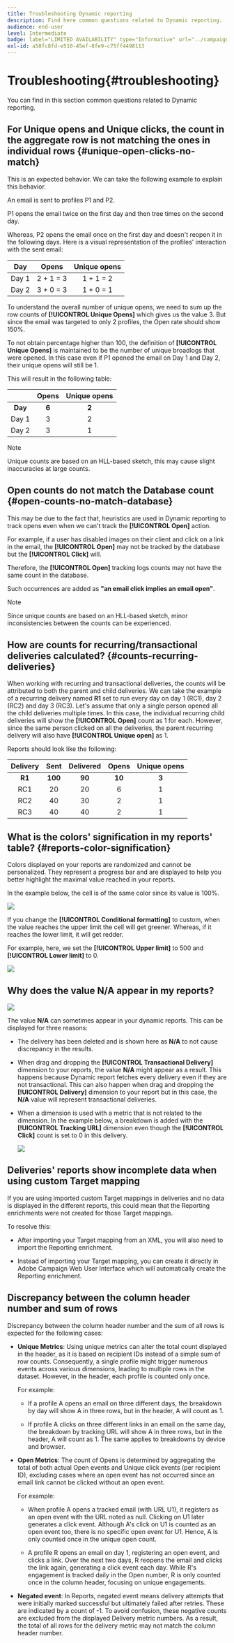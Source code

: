 ```yaml
---
title: Troubleshooting Dynamic reporting
description: Find here common questions related to Dynamic reporting.
audience: end-user
level: Intermediate
badge: label="LIMITED AVAILABILITY" type="Informative" url="../campaign-standard-migration-home.md" tooltip="Restricted to Campaign Standard migrated users"
exl-id: a58fc8fd-e510-45ef-8fe9-c75ff4498113
---
```

# Troubleshooting{#troubleshooting}

You can find in this section common questions related to Dynamic reporting.

## For Unique opens and Unique clicks, the count in the aggregate row is not matching the ones in individual rows {#unique-open-clicks-no-match}

This is an expected behavior.
We can take the following example to explain this behavior.

An email is sent to profiles P1 and P2.

P1 opens the email twice on the first day and then tree times on the second day. 

Whereas, P2 opens the email once on the first day and doesn't reopen it in the following days.
Here is a visual representation of the profiles' interaction with the sent email:

<table> 
 <thead> 
  <tr> 
   <th align="center"> <strong>Day</strong> <br/> </th> 
   <th align="center"> <strong>Opens</strong> <br/> </th> 
   <th align="center"> <strong>Unique opens</strong> <br/> </th> 
  </tr> 
 </thead> 
 <tbody> 
  <tr> 
   <td align="center"> Day 1<br/> </td> 
   <td align="center"> 2 + 1 = 3<br/> </td> 
   <td align="center"> 1 + 1 = 2<br/> </td> 
  </tr> 
  <tr> 
   <td align="center"> Day 2<br/> </td> 
   <td align="center"> 3 + 0 = 3<br/> </td> 
   <td align="center"> 1 + 0 = 1<br/> </td> 
  </tr>
 </tbody> 
</table>

To understand the overall number of unique opens, we need to sum up the row counts of **[!UICONTROL Unique Opens]** which gives us the value 3. But since the email was targeted to only 2 profiles, the Open rate should show 150%.

To not obtain percentage higher than 100, the definition of **[!UICONTROL Unique Opens]** is maintained to be the number of unique broadlogs that were opened. In this case even if P1 opened the email on Day 1 and Day 2, their unique opens will still be 1.

This will result in the following table:

<table> 
 <thead> 
  <tr> 
   <th align="center"> <strong></strong> <br/> </th> 
   <th align="center"> <strong>Opens</strong> <br/> </th> 
   <th align="center"> <strong>Unique opens</strong> <br/> </th> 
  </tr> 
 </thead> 
 <tbody> 
  <tr> 
   <td align="center"> <strong> Day </strong><br/> </td> 
   <td align="center"> <strong> 6 </strong><br/> </td> 
   <td align="center"> <strong> 2</strong><br/> </td>
  </tr> 
  <tr> 
   <td align="center"> Day 1<br/> </td> 
   <td align="center"> 3<br/> </td> 
   <td align="center"> 2<br/> </td>
  </tr> 
  <tr> 
   <td align="center"> Day 2<br/> </td> 
   <td align="center"> 3<br/> </td> 
   <td align="center"> 1<br/> </td> 
  </tr> 
 </tbody> 
</table>

>[!NOTE]
>
>Unique counts are based on an HLL-based sketch, this may cause slight inaccuracies at large counts.

## Open counts do not match the Database count {#open-counts-no-match-database}

This may be due to the fact that, heuristics are used in Dynamic reporting to track opens even when we can't track the **[!UICONTROL Open]** action.

For example, if a user has disabled images on their client and click on a link in the email, the **[!UICONTROL Open]** may not be tracked by the database but the **[!UICONTROL Click]** will.

Therefore, the **[!UICONTROL Open]** tracking logs counts may not have the same count in the database.

Such occurrences are added as **"an email click implies an email open"**.

>[!NOTE]
>
>Since unique counts are based on an HLL-based sketch, minor inconsistencies between the counts can be experienced.

## How are counts for recurring/transactional deliveries calculated? {#counts-recurring-deliveries}

When working with recurring and transactional deliveries, the counts will be attributed to both the parent and child deliveries.
We can take the example of a recurring delivery named **R1** set to run every day on day 1 (RC1), day 2 (RC2) and day 3 (RC3).
Let's assume that only a single person opened all the child deliveries multiple times. In this case, the individual recurring child deliveries will show the **[!UICONTROL Open]** count as 1 for each.
However, since the same person clicked on all the deliveries, the parent recurring delivery will also have **[!UICONTROL Unique open]** as 1.

Reports should look like the following:

<table> 
 <thead> 
  <tr> 
   <th align="center"> <strong>Delivery</strong> <br/> </th> 
   <th align="center"> <strong>Sent</strong> <br/> </th> 
   <th align="center"> <strong>Delivered</strong> <br/> </th>
   <th align="center"> <strong>Opens</strong> <br/> </th> 
   <th align="center"> <strong>Unique opens</strong> <br/> </th>
  </tr> 
 </thead> 
 <tbody> 
  <tr> 
   <td align="center"> <strong>R1</strong><br/> </td> 
   <td align="center"> <strong>100</strong><br/> </td> 
   <td align="center"> <strong>90</strong><br/> </td> 
   <td align="center"> <strong>10</strong><br/> </td> 
   <td align="center"> <strong>3</strong><br/> </td> 
  </tr> 
  <tr> 
   <td align="center"> RC1<br/> </td> 
   <td align="center"> 20<br/> </td> 
   <td align="center"> 20<br/> </td> 
   <td align="center"> 6<br/> </td> 
   <td align="center"> 1<br/> </td> 
  </tr>
    <tr> 
   <td align="center"> RC2<br/> </td> 
   <td align="center"> 40<br/> </td> 
   <td align="center"> 30<br/> </td> 
   <td align="center"> 2<br/> </td> 
   <td align="center"> 1<br/> </td> 
  </tr> 
    <tr> 
   <td align="center"> RC3<br/> </td> 
   <td align="center"> 40<br/> </td> 
   <td align="center"> 40<br/> </td> 
   <td align="center"> 2<br/> </td> 
   <td align="center"> 1<br/> </td> 
  </tr> 
 </tbody> 
</table>

## What is the colors' signification in my reports' table? {#reports-color-signification}

Colors displayed on your reports are randomized and cannot be personalized. They represent a progress bar and are displayed to help you better highlight the maximal value reached in your reports.

In the example below, the cell is of the same color since its value is 100%.

![](assets/troubleshooting_1.png)

If you change the **[!UICONTROL Conditional formatting]** to custom, when the value reaches the upper limit the cell will get greener. Whereas, if it reaches the lower limit, it will get redder.

For example, here, we set the **[!UICONTROL Upper limit]** to 500 and **[!UICONTROL Lower limit]** to 0.

![](assets/troubleshooting_2.png)

## Why does the value N/A appear in my reports?

![](assets/troubleshooting_3.png)

The value **N/A** can sometimes appear in your dynamic reports. This can be displayed for three reasons:

* The delivery has been deleted and is shown here as **N/A** to not cause discrepancy in the results.
* When drag and dropping the **[!UICONTROL Transactional Delivery]** dimension to your reports, the value **N/A** might appear as a result. This happens because Dynamic report fetches every delivery even if they are not transactional. This can also happen when drag and dropping the **[!UICONTROL Delivery]** dimension to your report but in this case, the **N/A** value will represent transactional deliveries.
* When a dimension is used with a metric that is not related to the dimension. In the example below, a breakdown is added with the **[!UICONTROL Tracking URL]** dimension even though the **[!UICONTROL Click]** count is set to 0 in this delivery. 

  ![](assets/troubleshooting_4.png)

## Deliveries' reports show incomplete data when using custom Target mapping

If you are using imported custom Target mappings in deliveries and no data is displayed in the different reports, this could mean that the Reporting enrichments were not created for those Target mappings.

To resolve this:

* After importing your Target mapping from an XML, you will also need to import the Reporting enrichment.

* Instead of importing your Target mapping, you can create it directly in Adobe Campaign Web User Interface which will automatically create the Reporting enrichment. 

## Discrepancy between the column header number and sum of rows 

Discrepancy between the column header number and the sum of all rows is expected for the following cases:

* **Unique Metrics**: Using unique metrics can alter the total count displayed in the header, as it is based on recipient IDs instead of a simple sum of row counts. Consequently, a single profile might trigger numerous events across various dimensions, leading to multiple rows in the dataset. However, in the header, each profile is counted only once.

  For example:

  * If a profile A opens an email on three different days, the breakdown by day will show A in three rows, but in the header, A will count as 1.

  * If profile A clicks on three different links in an email on the same day, the breakdown by tracking URL will show A in three rows, but in the header, A will count as 1. The same applies to breakdowns by device and browser.

* **Open Metrics**: The count of Opens is determined by aggregating the total of both actual Open events and Unique click events (per recipient ID), excluding cases where an open event has not occurred since an email link cannot be clicked without an open event.

  For example:

  * When profile A opens a tracked email (with URL U1), it registers as an open event with the URL noted as null. Clicking on U1 later generates a click event. Although A's click on U1 is counted as an open event too, there is no specific open event for U1. Hence, A is only counted once in the unique open count.

  * A profile R opens an email on day 1, registering an open event, and clicks a link. Over the next two days, R reopens the email and clicks the link again, generating a click event each day. While R's engagement is tracked daily in the Open number, R is only counted once in the column header, focusing on unique engagements.

* **Negated event**: In Reports, negated event means delivery attempts that were initially marked successful but ultimately failed after retries. These are indicated by a count of -1. To avoid confusion, these negative counts are excluded from the displayed Delivery metric numbers. As a result, the total of all rows for the delivery metric may not match the column header number.
